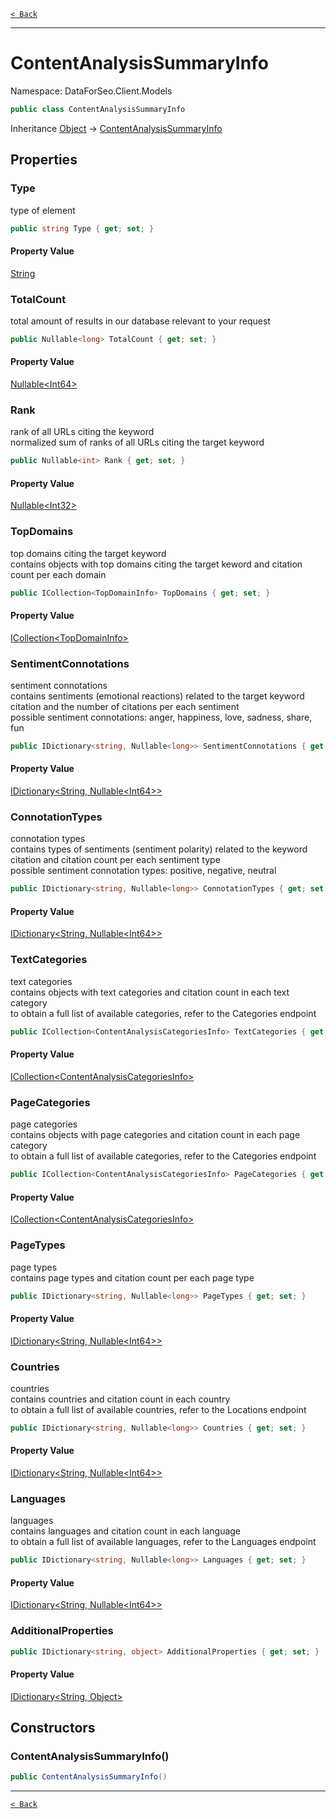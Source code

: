 [`< Back`](./)

---

# ContentAnalysisSummaryInfo

Namespace: DataForSeo.Client.Models

```csharp
public class ContentAnalysisSummaryInfo
```

Inheritance [Object](https://docs.microsoft.com/en-us/dotnet/api/system.object) → [ContentAnalysisSummaryInfo](./dataforseo.client.models.contentanalysissummaryinfo)

## Properties

### **Type**

type of element

```csharp
public string Type { get; set; }
```

#### Property Value

[String](https://docs.microsoft.com/en-us/dotnet/api/system.string)<br>

### **TotalCount**

total amount of results in our database relevant to your request

```csharp
public Nullable<long> TotalCount { get; set; }
```

#### Property Value

[Nullable&lt;Int64&gt;](https://docs.microsoft.com/en-us/dotnet/api/system.nullable-1)<br>

### **Rank**

rank of all URLs citing the keyword
 <br>normalized sum of ranks of all URLs citing the target keyword

```csharp
public Nullable<int> Rank { get; set; }
```

#### Property Value

[Nullable&lt;Int32&gt;](https://docs.microsoft.com/en-us/dotnet/api/system.nullable-1)<br>

### **TopDomains**

top domains citing the target keyword
 <br>contains objects with top domains citing the target keword and citation count per each domain

```csharp
public ICollection<TopDomainInfo> TopDomains { get; set; }
```

#### Property Value

[ICollection&lt;TopDomainInfo&gt;](./dataforseo.client.models.topdomaininfo)<br>

### **SentimentConnotations**

sentiment connotations
 <br>contains sentiments (emotional reactions) related to the target keyword citation and the number of citations per each sentiment
 <br>possible sentiment connotations: anger, happiness, love, sadness, share, fun

```csharp
public IDictionary<string, Nullable<long>> SentimentConnotations { get; set; }
```

#### Property Value

[IDictionary&lt;String, Nullable&lt;Int64&gt;&gt;](https://docs.microsoft.com/en-us/dotnet/api/system.collections.generic.idictionary-2)<br>

### **ConnotationTypes**

connotation types
 <br>contains types of sentiments (sentiment polarity) related to the keyword citation and citation count per each sentiment type
 <br>possible sentiment connotation types: positive, negative, neutral

```csharp
public IDictionary<string, Nullable<long>> ConnotationTypes { get; set; }
```

#### Property Value

[IDictionary&lt;String, Nullable&lt;Int64&gt;&gt;](https://docs.microsoft.com/en-us/dotnet/api/system.collections.generic.idictionary-2)<br>

### **TextCategories**

text categories
 <br>contains objects with text categories and citation count in each text category
 <br>to obtain a full list of available categories, refer to the Categories endpoint

```csharp
public ICollection<ContentAnalysisCategoriesInfo> TextCategories { get; set; }
```

#### Property Value

[ICollection&lt;ContentAnalysisCategoriesInfo&gt;](./dataforseo.client.models.contentanalysiscategoriesinfo)<br>

### **PageCategories**

page categories
 <br>contains objects with page categories and citation count in each page category
 <br>to obtain a full list of available categories, refer to the Categories endpoint

```csharp
public ICollection<ContentAnalysisCategoriesInfo> PageCategories { get; set; }
```

#### Property Value

[ICollection&lt;ContentAnalysisCategoriesInfo&gt;](./dataforseo.client.models.contentanalysiscategoriesinfo)<br>

### **PageTypes**

page types
 <br>contains page types and citation count per each page type

```csharp
public IDictionary<string, Nullable<long>> PageTypes { get; set; }
```

#### Property Value

[IDictionary&lt;String, Nullable&lt;Int64&gt;&gt;](https://docs.microsoft.com/en-us/dotnet/api/system.collections.generic.idictionary-2)<br>

### **Countries**

countries
 <br>contains countries and citation count in each country
 <br>to obtain a full list of available countries, refer to the Locations endpoint

```csharp
public IDictionary<string, Nullable<long>> Countries { get; set; }
```

#### Property Value

[IDictionary&lt;String, Nullable&lt;Int64&gt;&gt;](https://docs.microsoft.com/en-us/dotnet/api/system.collections.generic.idictionary-2)<br>

### **Languages**

languages
 <br>contains languages and citation count in each language
 <br>to obtain a full list of available languages, refer to the Languages endpoint

```csharp
public IDictionary<string, Nullable<long>> Languages { get; set; }
```

#### Property Value

[IDictionary&lt;String, Nullable&lt;Int64&gt;&gt;](https://docs.microsoft.com/en-us/dotnet/api/system.collections.generic.idictionary-2)<br>

### **AdditionalProperties**

```csharp
public IDictionary<string, object> AdditionalProperties { get; set; }
```

#### Property Value

[IDictionary&lt;String, Object&gt;](https://docs.microsoft.com/en-us/dotnet/api/system.collections.generic.idictionary-2)<br>

## Constructors

### **ContentAnalysisSummaryInfo()**

```csharp
public ContentAnalysisSummaryInfo()
```

---

[`< Back`](./)

